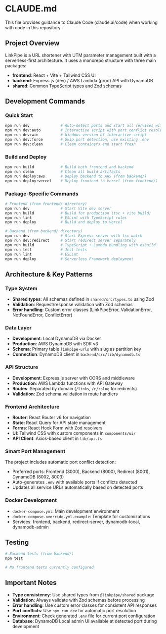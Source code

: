 # CLAUDE.md

This file provides guidance to Claude Code (claude.ai/code) when working with code in this repository.

## Project Overview

LinkPipe is a URL shortener with UTM parameter management built with a serverless-first architecture. It uses a monorepo structure with three main packages:
- **frontend**: React + Vite + Tailwind CSS UI
- **backend**: Express.js (dev) / AWS Lambda (prod) API with DynamoDB
- **shared**: Common TypeScript types and Zod schemas

## Development Commands

### Quick Start
```bash
npm run dev              # Auto-detect ports and start all services with Docker
npm run dev:auto         # Interactive script with port conflict resolution  
npm run dev:win          # Windows version of interactive script
npm run dev:force        # Skip port detection, use existing .env
npm run dev:clean        # Clean containers and start fresh
```

### Build and Deploy
```bash
npm run build            # Build both frontend and backend
npm run clean            # Clean all build artifacts
npm run deploy:aws       # Deploy backend to AWS (from backend/)
npm run deploy:vercel    # Deploy frontend to Vercel (from frontend/)
```

### Package-Specific Commands
```bash
# Frontend (from frontend/ directory)
npm run dev              # Start Vite dev server
npm run build            # Build for production (tsc + vite build)
npm run lint             # ESLint with TypeScript rules
npm run deploy           # Build and deploy to Vercel

# Backend (from backend/ directory)  
npm run dev              # Start Express server with tsx watch
npm run dev:redirect     # Start redirect server separately
npm run build            # TypeScript + Lambda bundling with esbuild
npm run test             # Jest tests
npm run lint             # ESLint
npm run deploy           # Serverless Framework deployment
```

## Architecture & Key Patterns

### Type System
- **Shared types**: All schemas defined in `shared/src/types.ts` using Zod
- **Validation**: Request/response validation with Zod schemas
- **Error handling**: Custom error classes (LinkPipeError, ValidationError, NotFoundError, ConflictError)

### Data Layer
- **Development**: Local DynamoDB via Docker
- **Production**: AWS DynamoDB with SDK v3
- **Schema**: Primary table `linkpipe-urls` with slug as partition key
- **Connection**: DynamoDB client in `backend/src/lib/dynamodb.ts`

### API Structure
- **Development**: Express.js server with CORS and middleware
- **Production**: AWS Lambda functions with API Gateway
- **Routes**: Separated by domain (`/links`, `/r/:slug` for redirects)
- **Validation**: Zod schema validation in route handlers

### Frontend Architecture  
- **Router**: React Router v6 for navigation
- **State**: React Query for API state management
- **Forms**: React Hook Form with Zod resolvers
- **UI**: Tailwind CSS with custom components in `components/ui/`
- **API Client**: Axios-based client in `lib/api.ts`

### Smart Port Management
The project includes automatic port conflict detection:
- Preferred ports: Frontend (3000), Backend (8000), Redirect (8001), DynamoDB (8002, 8003)
- Auto-generates `.env` with available ports if conflicts detected
- Updates all service URLs automatically based on detected ports

### Docker Development
- `docker-compose.yml`: Main development environment
- `docker-compose.override.yml.example`: Template for customizations
- Services: frontend, backend, redirect-server, dynamodb-local, dynamodb-admin

## Testing

```bash
# Backend tests (from backend/)
npm test

# No frontend tests currently configured
```

## Important Notes

- **Type consistency**: Use shared types from `@linkpipe/shared` package
- **Validation**: Always validate with Zod schemas before processing
- **Error handling**: Use custom error classes for consistent API responses  
- **Port conflicts**: Use `npm run dev` for automatic port resolution
- **Environment**: Check generated `.env` file for current port configuration
- **Database**: DynamoDB Local admin UI available at detected port during development